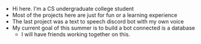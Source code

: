 - Hi here. I'm a CS undergraduate college student
- Most of the projects here are just for fun or a learning experience
- The last project was a text to speech discord bot with my own voice
- My current goal of this summer is to build a bot connected is a database
  - I will have friends working together on this.
